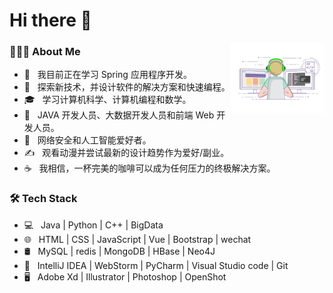 <!--
**Yanyz-ok/Yanyz-ok** is a ✨ _special_ ✨ repository because its `README.md` (this file) appears on your GitHub profile.

Here are some ideas to get you started(这里有一些让你开始的想法):

- 🔭 I’m currently working on ...        | 我目前正在工作
- 🌱 I’m currently learning ...          | 我目前正在学习
- 👯 I’m looking to collaborate on ...   | 我希望在
- 🤔 I’m looking for help with ...       | 我正在寻求帮助
- 💬 Ask me about ...                    | 问我关于
- 📫 How to reach me: ...                | 如何联系我
- 😄 Pronouns: ...                       | 代词
- ⚡ Fun fact: ...                       | 有趣的事实
-->

# Hi there 👋

<img align="right" alt="GIF" src="https://raw.githubusercontent.com/devSouvik/devSouvik/master/gif3.gif" width="30%"/>

### 👨🏻‍💻 About Me

- 🔭 &nbsp; 我目前正在学习 Spring 应用程序开发。
- 🤔 &nbsp; 探索新技术，并设计软件的解决方案和快速编程。
- 🎓 &nbsp; 学习计算机科学、计算机编程和数学。
- 💼 &nbsp; JAVA 开发人员、大数据开发人员和前端 Web 开发人员。
- 🌱 &nbsp; 网络安全和人工智能爱好者。
- ✍️ &nbsp; 观看动漫并尝试最新的设计趋势作为爱好/副业。
- ☕ &nbsp; 我相信，一杯完美的咖啡可以成为任何压力的终极解决方案。

### 🛠 Tech Stack

- 💻 &nbsp; Java | Python | C++ | BigData
- 🌐 &nbsp; HTML | CSS | JavaScript | Vue | Bootstrap | wechat
- 🛢 &nbsp; MySQL | redis | MongoDB | HBase | Neo4J
- 🔧 &nbsp; IntelliJ IDEA | WebStorm | PyCharm | Visual Studio code | Git
- 🖥 &nbsp; Adobe Xd | Illustrator | Photoshop | OpenShot
